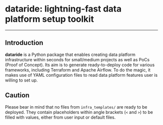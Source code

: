 
# dataride: lightning-fast data platform setup toolkit

---

## Introduction

**dataride** is a Python package that enables creating data platform infrastructure within seconds for small/medium projects as well as PoCs (Proof of Concept). Its aim is to generate ready-to-deploy code for various frameworks, including Terraform and Apache Airflow. To do the magic, it makes use of YAML configuration files to read data platform features user is willing to set up.  

## Caution

Please bear in mind that no files from `infra_templates/` are ready to be deployed. They contain placeholders within angle brackets (`<` and `>`) to be filled with values, either from user input or default files.
